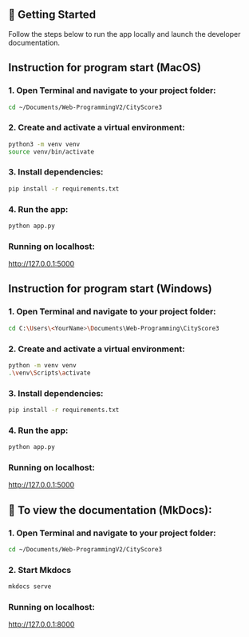 ## 🚀 Getting Started

Follow the steps below to run the app locally and launch the developer documentation.

## Instruction for program start (MacOS)

### 1. Open Terminal and navigate to your project folder:

```bash
cd ~/Documents/Web-ProgrammingV2/CityScore3
```
### 2. Create and activate a virtual environment:

```bash
python3 -m venv venv
source venv/bin/activate
```

### 3. Install dependencies:

```bash
pip install -r requirements.txt
```

### 4. Run the app:

```bash
python app.py
```

### Running on localhost:
http://127.0.0.1:5000


## Instruction for program start (Windows)

### 1. Open Terminal and navigate to your project folder:

```bash
cd C:\Users\<YourName>\Documents\Web-Programming\CityScore3
```
### 2. Create and activate a virtual environment:

```bash
python -m venv venv
.\venv\Scripts\activate
```

### 3. Install dependencies:

```bash
pip install -r requirements.txt
```
### 4. Run the app:

```bash
python app.py
```

### Running on localhost:
http://127.0.0.1:5000

## 📖 To view the documentation (MkDocs):

### 1. Open Terminal and navigate to your project folder:

```bash
cd ~/Documents/Web-ProgrammingV2/CityScore3
```

### 2. Start Mkdocs

```bash
mkdocs serve
```

### Running on localhost:
http://127.0.0.1:8000

